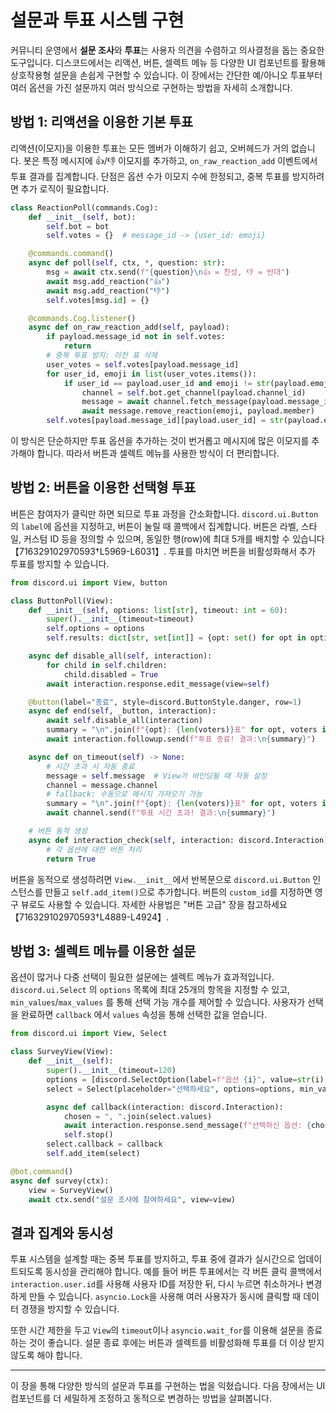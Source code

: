 # 설문과 투표 시스템 구현

커뮤니티 운영에서 **설문 조사**와 **투표**는 사용자 의견을 수렴하고 의사결정을
돕는 중요한 도구입니다. 디스코드에서는 리액션, 버튼, 셀렉트 메뉴 등 다양한
UI 컴포넌트를 활용해 상호작용형 설문을 손쉽게 구현할 수 있습니다. 이 장에서는
간단한 예/아니오 투표부터 여러 옵션을 가진 설문까지 여러 방식으로 구현하는
방법을 자세히 소개합니다.

## 방법 1: 리액션을 이용한 기본 투표

리액션(이모지)을 이용한 투표는 모든 멤버가 이해하기 쉽고, 오버헤드가 거의
없습니다. 봇은 특정 메시지에 👍/👎 이모지를 추가하고, `on_raw_reaction_add`
이벤트에서 투표 결과를 집계합니다. 단점은 옵션 수가 이모지 수에 한정되고,
중복 투표를 방지하려면 추가 로직이 필요합니다.

```python
class ReactionPoll(commands.Cog):
    def __init__(self, bot):
        self.bot = bot
        self.votes = {}  # message_id -> {user_id: emoji}

    @commands.command()
    async def poll(self, ctx, *, question: str):
        msg = await ctx.send(f"{question}\n👍 = 찬성, 👎 = 반대")
        await msg.add_reaction("👍")
        await msg.add_reaction("👎")
        self.votes[msg.id] = {}

    @commands.Cog.listener()
    async def on_raw_reaction_add(self, payload):
        if payload.message_id not in self.votes:
            return
        # 중복 투표 방지: 이전 표 삭제
        user_votes = self.votes[payload.message_id]
        for user_id, emoji in list(user_votes.items()):
            if user_id == payload.user_id and emoji != str(payload.emoji):
                channel = self.bot.get_channel(payload.channel_id)
                message = await channel.fetch_message(payload.message_id)
                await message.remove_reaction(emoji, payload.member)
        self.votes[payload.message_id][payload.user_id] = str(payload.emoji)
```

이 방식은 단순하지만 투표 옵션을 추가하는 것이 번거롭고 메시지에 많은
이모지를 추가해야 합니다. 따라서 버튼과 셀렉트 메뉴를 사용한 방식이 더 편리합니다.

## 방법 2: 버튼을 이용한 선택형 투표

버튼은 참여자가 클릭만 하면 되므로 투표 과정을 간소화합니다. `discord.ui.Button`
의 `label`에 옵션을 지정하고, 버튼이 눌릴 때 콜백에서 집계합니다. 버튼은 라벨,
스타일, 커스텀 ID 등을 정의할 수 있으며, 동일한 행(row)에 최대 5개를 배치할
수 있습니다【716329102970593†L5969-L6031】. 투표를 마치면 버튼을 비활성화해서
추가 투표를 방지할 수 있습니다.

```python
from discord.ui import View, button

class ButtonPoll(View):
    def __init__(self, options: list[str], timeout: int = 60):
        super().__init__(timeout=timeout)
        self.options = options
        self.results: dict[str, set[int]] = {opt: set() for opt in options}

    async def disable_all(self, interaction):
        for child in self.children:
            child.disabled = True
        await interaction.response.edit_message(view=self)

    @button(label="종료", style=discord.ButtonStyle.danger, row=1)
    async def end(self, _button, interaction):
        await self.disable_all(interaction)
        summary = "\n".join(f"{opt}: {len(voters)}표" for opt, voters in self.results.items())
        await interaction.followup.send(f"투표 종료! 결과:\n{summary}")

    async def on_timeout(self) -> None:
        # 시간 초과 시 자동 종료
        message = self.message  # View가 바인딩될 때 자동 설정
        channel = message.channel
        # fallback: 수동으로 메시지 가져오기 가능
        summary = "\n".join(f"{opt}: {len(voters)}표" for opt, voters in self.results.items())
        await channel.send(f"투표 시간 초과! 결과:\n{summary}")

    # 버튼 동적 생성
    async def interaction_check(self, interaction: discord.Interaction) -> bool:
        # 각 옵션에 대한 버튼 처리
        return True

```

버튼을 동적으로 생성하려면 `View.__init__`에서 반복문으로 `discord.ui.Button` 인스턴스를 만들고
`self.add_item()`으로 추가합니다. 버튼의 `custom_id`를 지정하면 영구 뷰로도 사용할 수 있습니다. 자세한 사용법은
"버튼 고급" 장을 참고하세요【716329102970593†L4889-L4924】.

## 방법 3: 셀렉트 메뉴를 이용한 설문

옵션이 많거나 다중 선택이 필요한 설문에는 셀렉트 메뉴가 효과적입니다. `discord.ui.Select`
의 `options` 목록에 최대 25개의 항목을 지정할 수 있고, `min_values`/`max_values`
를 통해 선택 가능 개수를 제어할 수 있습니다. 사용자가 선택을 완료하면 `callback`
에서 `values` 속성을 통해 선택한 값을 얻습니다.

```python
from discord.ui import View, Select

class SurveyView(View):
    def __init__(self):
        super().__init__(timeout=120)
        options = [discord.SelectOption(label=f"옵션 {i}", value=str(i)) for i in range(1, 6)]
        select = Select(placeholder="선택하세요", options=options, min_values=1, max_values=3)

        async def callback(interaction: discord.Interaction):
            chosen = ", ".join(select.values)
            await interaction.response.send_message(f"선택하신 옵션: {chosen}", ephemeral=True)
            self.stop()
        select.callback = callback
        self.add_item(select)

@bot.command()
async def survey(ctx):
    view = SurveyView()
    await ctx.send("설문 조사에 참여하세요", view=view)
```

## 결과 집계와 동시성

투표 시스템을 설계할 때는 중복 투표를 방지하고, 투표 중에 결과가 실시간으로 업데이트되도록 동시성을 관리해야 합니다. 예를 들어 버튼 투표에서는 각 버튼 클릭 콜백에서 `interaction.user.id`를 사용해 사용자 ID를 저장한 뒤, 다시 누르면 취소하거나 변경하게 만들 수 있습니다. `asyncio.Lock`을 사용해 여러 사용자가 동시에 클릭할 때 데이터 경쟁을 방지할 수 있습니다.

또한 시간 제한을 두고 `View`의 `timeout`이나 `asyncio.wait_for`를 이용해 설문을 종료하는 것이 좋습니다. 설문 종료 후에는 버튼과 셀렉트를 비활성화해 투표를 더 이상 받지 않도록 해야 합니다.

---

이 장을 통해 다양한 방식의 설문과 투표를 구현하는 법을 익혔습니다. 다음 장에서는 UI 컴포넌트를 더 세밀하게 조정하고 동적으로 변경하는 방법을 살펴봅니다.